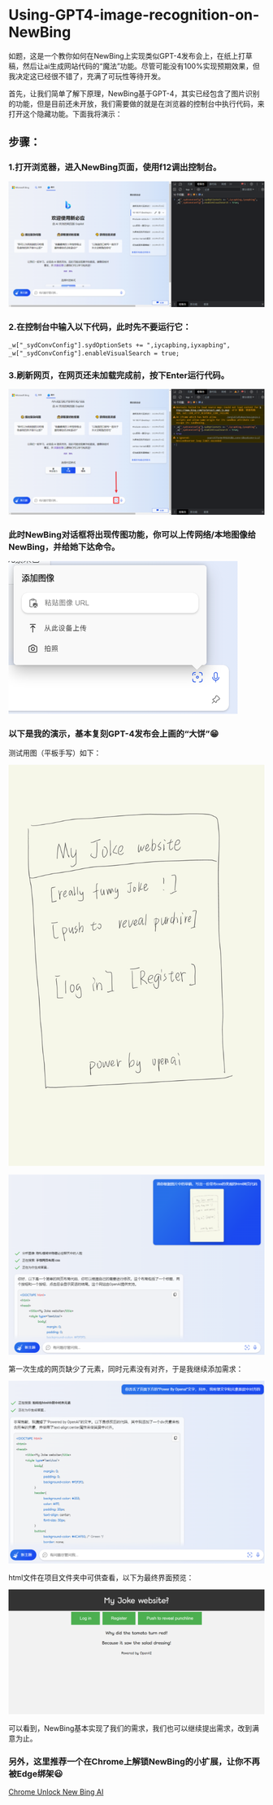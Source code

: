 # Using-GPT4-image-recognition-on-NewBing

如题，这是一个教你如何在NewBing上实现类似GPT-4发布会上，在纸上打草稿，然后让ai生成网站代码的“魔法”功能。尽管可能没有100%实现预期效果，但我决定这已经很不错了，充满了可玩性等待开发。

首先，让我们简单了解下原理，NewBing基于GPT-4，其实已经包含了图片识别的功能，但是目前还未开放，我们需要做的就是在浏览器的控制台中执行代码，来打开这个隐藏功能。下面我将演示：

## 步骤：

### 1.打开浏览器，进入NewBing页面，使用f12调出控制台。

![01](01.png)

### 2.在控制台中输入以下代码，此时先不要运行它：

```
_w["_sydConvConfig"].sydOptionSets += ",iycapbing,iyxapbing",
_w["_sydConvConfig"].enableVisualSearch = true;
```

### 3.刷新网页，在网页还未加载完成前，按下Enter运行代码。

![02](02.png)

### 此时NewBing对话框将出现传图功能，你可以上传网络/本地图像给NewBing，并给她下达命令。

![06](06.png)

### 以下是我的演示，基本复刻GPT-4发布会上画的“大饼”😁

测试用图（平板手写）如下：

![draft](draft.jpg)

![03](03.png)

第一次生成的网页缺少了元素，同时元素没有对齐，于是我继续添加需求：

![05](05.png)

html文件在项目文件夹中可供查看，以下为最终界面预览：

![04](04.png)

可以看到，NewBing基本实现了我们的需求，我们也可以继续提出需求，改到满意为止。

### 另外，这里推荐一个在Chrome上解锁NewBing的小扩展，让你不再被Edge绑架😃
[Chrome Unlock New Bing AI](https://chrome.google.com/webstore/detail/chrome-unlock-new-bing-ai/nglhdhdfndbadmaiieikpefenkbgpdbf)
